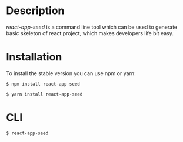 # Description

_react-app-seed_ is a command line tool which can be used to generate basic skeleton of react project, which makes developers life bit easy.
# Installation

To install the stable version you can use npm or yarn: 

```shell 
$ npm install react-app-seed 
```

```shell 
$ yarn install react-app-seed 
```
# CLI
```shell 
$ react-app-seed 
``` 
